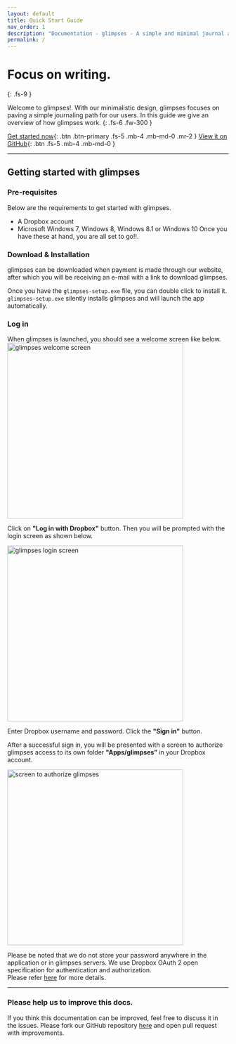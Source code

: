 ```yaml
---
layout: default
title: Quick Start Guide
nav_order: 1
description: "Documentation - glimpses - A simple and minimal journal app for windows"
permalink: /
---
```


# Focus on writing.
{: .fs-9 }

Welcome to glimpses!. With our minimalistic design, glimpses focuses on paving a simple journaling path for our users. In this guide we give an overview of how glimpses work.
{: .fs-6 .fw-300 }

[Get started now](#getting-started){: .btn .btn-primary .fs-5 .mb-4 .mb-md-0 .mr-2 } [View it on GitHub](https://github.com/getglimpses/getglimpses.github.io){: .btn .fs-5 .mb-4 .mb-md-0 }

---

## Getting started with glimpses
### Pre-requisites
Below are the requirements to get started with glimpses.
- A Dropbox account
- Microsoft Windows 7, Windows 8, Windows 8.1 or Windows 10
Once  you have these at hand, you are all set to go!!.

### Download & Installation
glimpses can be downloaded when payment is made through our website, after which you will be receiving an e-mail with a link to download glimpses.

Once you have the `glimpses-setup.exe` file, you can double click to install it.
`glimpses-setup.exe` silently installs glimpses and will launch the app automatically.

### Log in
When glimpses is launched, you should see a welcome screen like below.
<img width="400" alt="glimpses welcome screen" src="https://getglimpses.github.io/assets/images/welcome-screen.png">

Click on **"Log in with Dropbox"** button. Then you will be prompted with the login screen as shown below.

<img width="400" alt="glimpses login screen" src="https://getglimpses.github.io/assets/images/login-screen.png">

Enter Dropbox username and password. Click the **"Sign in"** button.

After a successful sign in, you will be presented with a screen to authorize glimpses access to its own folder
**"Apps/glimpses"** in your Dropbox account.

<img width="400" alt="screen to authorize glimpses" src="https://getglimpses.github.io/assets/images/auth-screen.png">

Please be noted that we do not store your password anywhere in the application or in glimpses servers.
We use Dropbox OAuth 2 open specification for authentication and authorization. <br>
Please refer [here](https://www.dropbox.com/developers/reference/oauth-guide) for more details.

---
### Please help us to improve this docs.
If you think this documentation can be improved, feel free to discuss it in the issues.
Please fork our GitHub repository [here](https://github.com/getglimpses/getglimpses.github.io) and open pull request with improvements.















